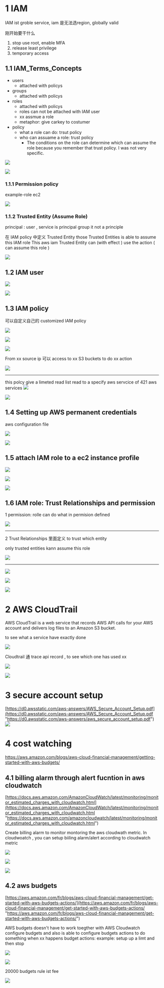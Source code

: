 

# 1 IAM


IAM ist groble service,   iam 是无法选region,  globally valid 

刚开始要干什么 
1. stop use root, enable MFA
2. release least privilege
3. temporary access 

## 1.1 IAM_Terms_Concepts
- users 
    - attached with policys
- groups 
    - attached with policys
- roles
    - attached with policys
    - roles can not be attached with IAM user 
    - xx assmue a role 
    - metaphor: give carkey to costumer 
- policy 
    - what a role can do: trsut policy
    - who can assuame a role:  trust policy
        - The conditions on the role can determine which can assume the role because you remember that trust policy. I was not very specific.
    


![](image/Pasted%20image%2020241002135419.png)


![](image/Pasted%20image%2020241002111733.png)



### 1.1.1 Permission policy


example-role  ec2 

![](image/Pasted%20image%2020241002112658.png)


### 1.1.2 Trusted Entity  (Assume Role)

principal :  user , service is principal 
group it not a principle


在 IAM policy 中定义 Trusted Entity 
those Trusted Entities is able to assume this IAM role 
This aws iam Trusted Entity  can (with effect ) use  the action (  can assume this role ) 


![](image/Pasted%20image%2020241002113406.png)



## 1.2 IAM user 

![](../01_03_Accessing_AWS_Service/image/Pasted%20image%2020241002140129.png)

![](../01_03_Accessing_AWS_Service/image/Pasted%20image%2020241002140154.png)


## 1.3 IAM policy 


可以自定义自己的 customized IAM policy 

![](image/Pasted%20image%2020241002114009.png)


![](image/Pasted%20image%2020241002114020.png)


![](image/Pasted%20image%2020241002114027.png)


 From xx source ip 可以 access to xx S3 buckets  to do xx action 

![](image/Pasted%20image%2020241002114151.png)


---


this polcy give  a limeted read list read to a specify aws servcice of 421 aws services 
![](image/Pasted%20image%2020241002114043.png)

![](image/Pasted%20image%2020241002114113.png)



## 1.4 Setting up AWS permanent credentials 

aws configuration file 

![](../01_03_Accessing_AWS_Service/image/Pasted%20image%2020241002135438.png)

![](../01_03_Accessing_AWS_Service/image/Pasted%20image%2020241002133307.png)



## 1.5 attach IAM role to a ec2 instance profile

![](../01_03_Accessing_AWS_Service/image/Pasted%20image%2020241002141023.png)


![](../01_03_Accessing_AWS_Service/image/Pasted%20image%2020241002141057.png)


![](../01_03_Accessing_AWS_Service/image/Pasted%20image%2020241002141212.png)


## 1.6 IAM role: Trust Relationships and permission 

1 
permission: rolle  can do what in permision defined 

![](../01_03_Accessing_AWS_Service/image/Pasted%20image%2020241002141521.png)

---


2  Trust Relationships 
里面定义 to trust which entity 

only trusted entities  kann assume this role 


![](../01_03_Accessing_AWS_Service/image/Pasted%20image%2020241002141546.png)



---


![](../01_03_Accessing_AWS_Service/image/Pasted%20image%2020241002141629.png)


![](../01_03_Accessing_AWS_Service/image/Pasted%20image%2020241002141637.png)


![](../01_03_Accessing_AWS_Service/image/Pasted%20image%2020241002154344.png)





# 2 AWS CloudTrail 

AWS CloudTrail is a web service that records AWS API calls for your AWS account and delivers log files to an Amazon S3 bucket.

to see  what a service have exactly done 

![](image/Pasted%20image%2020241002114647.png)


Cloudtrail 通 trace  api record ,  to see which one has used xx 

![](image/Pasted%20image%2020241002115029.png)

![](image/Pasted%20image%2020241002115617.png)



# 3 secure account setup 

[https://d0.awsstatic.com/aws-answers/AWS_Secure_Account_Setup.pdf](https://d0.awsstatic.com/aws-answers/AWS_Secure_Account_Setup.pdf "https://d0.awsstatic.com/aws-answers/aws_secure_account_setup.pdf")   
![](image/Pasted%20image%2020241002120603.png)


# 4 cost watching 

https://aws.amazon.com/blogs/aws-cloud-financial-management/getting-started-with-aws-budgets/

## 4.1 billing alarm through alert fucntion in aws cloudwatch 


[https://docs.aws.amazon.com/AmazonCloudWatch/latest/monitoring/monitor_estimated_charges_with_cloudwatch.html](https://docs.aws.amazon.com/AmazonCloudWatch/latest/monitoring/monitor_estimated_charges_with_cloudwatch.html "https://docs.aws.amazon.com/amazoncloudwatch/latest/monitoring/monitor_estimated_charges_with_cloudwatch.html")

Create billing alarm to monitor 
montoring  the aws cloudwath metric.  In cloudwoatch , you can setup biiling alarm/alert according to cloudwatch metric 



![](image/Pasted%20image%2020241002120418.png)



![](image/Pasted%20image%2020241002115428.png)


![](image/Pasted%20image%2020241002120519.png)


## 4.2 aws budgets 


[https://aws.amazon.com/fr/blogs/aws-cloud-financial-management/get-started-with-aws-budgets-actions/](https://aws.amazon.com/fr/blogs/aws-cloud-financial-management/get-started-with-aws-budgets-actions/ "https://aws.amazon.com/fr/blogs/aws-cloud-financial-management/get-started-with-aws-budgets-actions/")

AWS budgets  doesn't  have to work toegther with AWS Cloudwatch
configure budgets and also is able to  configure  budgets actions  to do something when xx happens 
budget actions: example: setup up a limt and then stop 

![](image/Pasted%20image%2020241002120108.png)

![](image/Pasted%20image%2020241002120128.png)



20000 budgets rule  ist fee 

![](image/Pasted%20image%2020241002115508.png)



